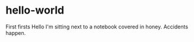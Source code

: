 # hello-world
First firsts
Hello
I'm sitting next to a notebook covered in honey. Accidents happen.
